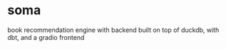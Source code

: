 # soma
book recommendation engine with backend built on top of duckdb, with dbt, and a gradio frontend

